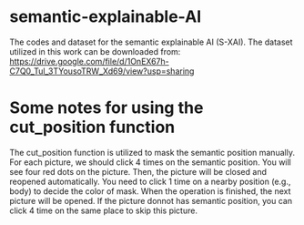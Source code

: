 # semantic-explainable-AI
The codes and dataset for the semantic explainable AI (S-XAI).
The dataset utilized in this work can be downloaded from:
https://drive.google.com/file/d/1OnEX67h-C7Q0_Tul_3TYousoTRW_Xd69/view?usp=sharing


# Some notes for using the cut_position function
The cut_position function is utilized to mask the semantic position manually. For each picture, we should click 4 times on the semantic position. You will see four red dots on the picture. Then, the picture will be closed and reopened automatically. You need to click 1 time on a nearby position (e.g., body) to decide the color of mask. When the operation is finished, the next picture will be opened. If the picture donnot has semantic position, you can click 4 time on the same place to skip this picture. 
